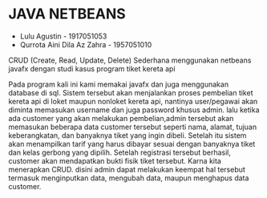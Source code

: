 # JAVA NETBEANS

- Lulu Agustin - 1917051053
- Qurrota Aini Dila Az Zahra - 1957051010


CRUD (Create, Read, Update, Delete) Sederhana menggunakan netbeans javafx dengan studi kasus program tiket kereta api

Pada program kali ini kami memakai javafx dan juga menggunakan database di sql. Sistem tersebut akan menjalankan proses pembelian tiket kereta api di loket maupun nonloket
kereta api, nantinya user/pegawai akan diminta memasukan username dan juga password khusus admin. lalu ketika ada customer yang akan melakukan pembelian,admin tersebut akan memasukan beberapa data customer tersebut seperti nama, alamat, tujuan keberangkatan, dan banyaknya tiket yang ingin dibeli. Setelah itu sistem akan menampilkan tarif yang harus dibayar sesuai dengan banyaknya tiket dan kelas gerbong yang dipilih. Setelah registrasi tersebut berhasil, customer akan mendapatkan bukti fisik tiket tersebut. Karna kita menerapkan CRUD. disini admin dapat melakukan keempat hal tersebut termasuk menginputkan data, mengubah data, maupun menghapus data customer. 
